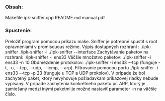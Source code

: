 ### Obsah:
Makefile
ipk-sniffer.cpp
README.md
manual.pdf
### Spustenie:
Preložiť program pomocou príkazu make. Sniffer je potrebné spustit s root opravneniami v promiscuous režime.
Výpis dostupných rozhraní : ./ipk-sniffer
						./ipk-sniffer -i
						./ipk-sniffer --interface
Zachytávanie paketov na rozhraní: ./ipk-sniffer -i ens33
Väčšie množstvo paketov: ./ipk-sniffer -i ens33 -n 10
Obdmezdenie protokolov: ./ipk-sniffer -i ens33 --tcp (funguje -t, -u, --tcp, --udp, --icmp, --arp).
Filtrovanie pomocou portu ./ipk-sniffer -i ens33 --tcp -p 23 (funguje u TCP a UDP prokolov).
V prípade že bol zachytený paket, ktorý nevyhovuje požiadavkam príkazovej riadky nebude vypísaný.
V prípade zachytenia konkrétneho paketu pr. ARP, ktorý je zamiešaný medzi inými paketmi je možné nastaviť parameter -n na väčšie číslo.
